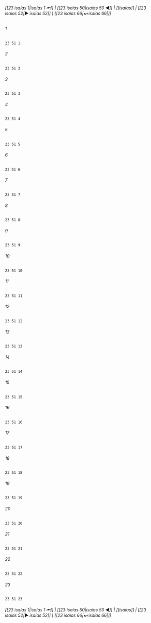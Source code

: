 
###### [[23 isaías 1|isaías 1 ⏮]] | [[23 isaías 50|isaías 50 ◀]] | [[isaías]] | [[23 isaías 52|▶ isaías 52]] | [[23 isaías 66|⏭ isaías 66|]]

###### 1
``` verse
23 51 1 
```
###### 2
``` verse
23 51 2 
```
###### 3
``` verse
23 51 3 
```
###### 4
``` verse
23 51 4 
```
###### 5
``` verse
23 51 5 
```
###### 6
``` verse
23 51 6 
```
###### 7
``` verse
23 51 7 
```
###### 8
``` verse
23 51 8 
```
###### 9
``` verse
23 51 9 
```
###### 10
``` verse
23 51 10 
```
###### 11
``` verse
23 51 11 
```
###### 12
``` verse
23 51 12 
```
###### 13
``` verse
23 51 13 
```
###### 14
``` verse
23 51 14 
```
###### 15
``` verse
23 51 15 
```
###### 16
``` verse
23 51 16 
```
###### 17
``` verse
23 51 17 
```
###### 18
``` verse
23 51 18 
```
###### 19
``` verse
23 51 19 
```
###### 20
``` verse
23 51 20 
```
###### 21
``` verse
23 51 21 
```
###### 22
``` verse
23 51 22 
```
###### 23
``` verse
23 51 23 
```

###### [[23 isaías 1|isaías 1 ⏮]] | [[23 isaías 50|isaías 50 ◀]] | [[isaías]] | [[23 isaías 52|▶ isaías 52]] | [[23 isaías 66|⏭ isaías 66|]]

